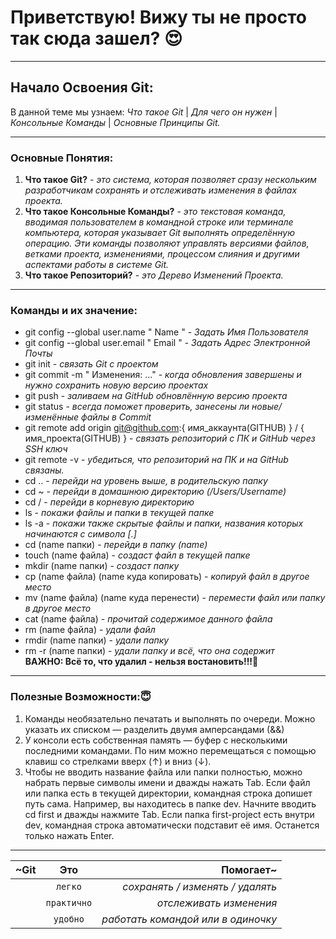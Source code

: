 # **Приветствую! Вижу ты не просто так сюда зашел?** 😍

----

## **Начало Освоения Git:**
В данной теме мы узнаем: *Что такое Git* | *Для чего он нужен* | *Консольные Команды* | *Основные Принципы Git.*
 
----

### **Основные Понятия:**
1. **Что такое Git?** - *это система, которая позволяет сразу нескольким разработчикам сохранять и отслеживать изменения в файлах проекта.*
2. **Что такое Консольные Команды?** - *это текстовая команда, вводимая пользователем в командной строке или терминале компьютера, которая указывает Git выполнять определённую операцию. Эти команды позволяют управлять версиями файлов, ветками проекта, изменениями, процессом слияния и другими аспектами работы в системе Git.*
3. **Что такое Репозиторий?** - *это Дерево Изменений Проекта.*

----

### **Команды и их значение:**
+ git config --global user.name " Name " - *Задать Имя Пользователя*
+ git config --global user.email " Email " - *Задать Адрес Электронной Почты*
+ git init - *связать Git с проектом*
+ git commit -m " Изменения: ..." - *когда обновления завершены и нужно сохранить новую версию проектах*
+ git push - *заливаем на GitHub обновлённую версию проекта*
+ git status - *всегда поможет проверить, занесены ли новые/изменённые файлы в Commit*
+ git remote add origin git@github.com:{   имя_аккаунта(GITHUB)   } / {   имя_проекта(GITHUB)   } - *связать репозиторий с ПК и GitHub через SSH ключ*
+ git remote -v - *убедиться, что репозиторий на ПК и на GitHub связаны.*
+ cd ..  - *перейди на уровень выше, в родительскую папку*
+ cd ~  - *перейди в домашнюю директорию (/Users/Username)*
+ cd /  -  *перейди в корневую директорию*
+ ls -  *покажи файлы и папки в текущей папке*
+ ls -a  - *покажи также скрытые файлы и папки, названия которых начинаются с символа [.]*
+ cd (name папки)  - *перейди в папку (name)*
+ touch (name файла)  - *создаст файл в текущей папке*
+ mkdir (name папки)  - *создаст папку*
+ cp (name файла) (name куда копировать) - *копируй файл в другое место*
+ mv (name файла) (name куда перенести) - *перемести файл или папку в другое место*
+ cat (name файла) - *прочитай содержимое данного файла*
+ rm (name файла) - *удали файл*
+ rmdir (name папки) - *удали папку*
+ rm -r (name папки) - *удали папку и всё, что она содержит*  
**ВАЖНО: Всё то, что удалил - __нельзя востановить!!!📍__**  
  

----

### **Полезные Возможности:😇**
1. Команды необязательно печатать и выполнять по очереди. Можно указать их списком — разделить двумя амперсандами (&&)
2. У консоли есть собственная память — буфер с несколькими последними командами. По ним можно перемещаться с помощью клавиш со стрелками вверх (↑) и вниз (↓).
3. Чтобы не вводить название файла или папки полностью, можно набрать первые символы имени и дважды нажать Tab. Если файл или папка есть в текущей директории, командная строка допишет путь сама.
Например, вы находитесь в папке dev. Начните вводить cd first и дважды нажмите Tab. Если папка first-project есть внутри dev, командная строка автоматически подставит её имя. Останется только нажать Enter.

----


| ~Git  | Это | Помогает~ |
| ------------- |:------------------:| -----:|
|      | `легко` | *сохранять / изменять / удалять* |
|      | `практично` | *отслеживать изменения* |
|      | `удобно` | *работать командой или в одиночку* | 
